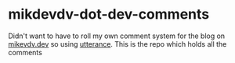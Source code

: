 # mikdevdv-dot-dev-comments
Didn't want to have to roll my own comment system for the blog on [mikevdv.dev](https://mikevdv.dev/blog) so using [utterance](https://utteranc.es).
This is the repo which holds all the comments
